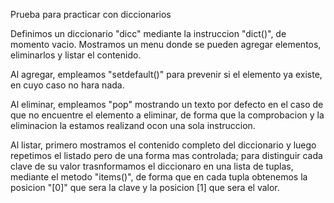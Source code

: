 Prueba para practicar con diccionarios

Definimos un diccionario "dicc" mediante la instruccion "dict()", de momento vacio. Mostramos un menu donde se pueden agregar elementos, eliminarlos y listar el contenido.

Al agregar, empleamos "setdefault()" para prevenir si el elemento ya existe, en cuyo caso no hara nada.

Al eliminar, empleamos "pop" mostrando un texto por defecto en el caso de que no encuentre el elemento a eliminar, de forma que la comprobacion y la eliminacion la estamos realizand ocon una sola instruccion.

Al listar, primero mostramos el contenido completo del diccionario y luego repetimos el listado pero de una forma mas controlada; para distinguir cada clave de su valor trasnformamos el diccionaro en una lista de tuplas, mediante el metodo "items()", de forma que en cada tupla obtenemos
la posicion "[0]" que sera la clave y la posicion [1] que sera el valor.
